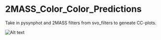 # 2MASS_Color_Color_Predictions

Take in pysynphot and 2MASS filters from svo_filters to geneate CC-plots.

![Alt text](/relative/path/to/img.jpg?raw=true "Optional Title")
